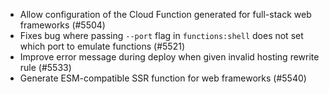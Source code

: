 - Allow configuration of the Cloud Function generated for full-stack web frameworks (#5504)
- Fixes bug where passing `--port` flag in `functions:shell` does not set which port to emulate functions (#5521)
- Improve error message during deploy when given invalid hosting rewrite rule (#5533)
- Generate ESM-compatible SSR function for web frameworks (#5540)
